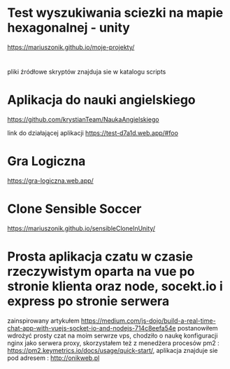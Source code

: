 # Test wyszukiwania sciezki na mapie hexagonalnej - unity
https://mariuszonik.github.io/moje-projekty/
# 
pliki źródłowe skryptów znajduja sie w katalogu scripts

# Aplikacja do nauki angielskiego 
https://github.com/krystianTeam/NaukaAngielskiego

link do działającej aplikacji 
https://test-d7a1d.web.app/#foo

# Gra Logiczna 
https://gra-logiczna.web.app/

# Clone Sensible Soccer
https://mariuszonik.github.io/sensibleCloneInUnity/

# Prosta aplikacja czatu w czasie rzeczywistym oparta na vue po stronie klienta oraz node, socekt.io i express po stronie serwera 
zainspirowany artykułem https://medium.com/js-dojo/build-a-real-time-chat-app-with-vuejs-socket-io-and-nodejs-714c8eefa54e
postanowiłem wdrożyć prosty czat na moim serwrze vps, chodziło o naukę konfiguracji nginx jako serwera proxy, skorzystałem też z menedżera  procesów pm2 : https://pm2.keymetrics.io/docs/usage/quick-start/, aplikacja znajduje sie pod adresem : http://onikweb.pl
